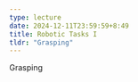 ```yaml
---
type: lecture
date: 2024-12-11T23:59:59+8:49
title: Robotic Tasks I
tldr: "Grasping"
---
```

Grasping

